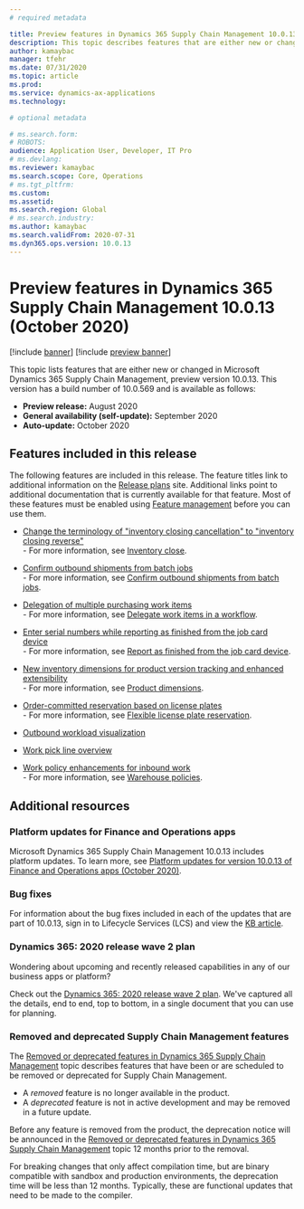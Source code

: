 ```yaml
---
# required metadata

title: Preview features in Dynamics 365 Supply Chain Management 10.0.13 (October 2020)
description: This topic describes features that are either new or changed in Dynamics 365 Supply Chain Management 10.0.13. 
author: kamaybac
manager: tfehr
ms.date: 07/31/2020
ms.topic: article
ms.prod: 
ms.service: dynamics-ax-applications
ms.technology: 

# optional metadata

# ms.search.form: 
# ROBOTS: 
audience: Application User, Developer, IT Pro
# ms.devlang: 
ms.reviewer: kamaybac
ms.search.scope: Core, Operations
# ms.tgt_pltfrm: 
ms.custom: 
ms.assetid: 
ms.search.region: Global
# ms.search.industry: 
ms.author: kamaybac
ms.search.validFrom: 2020-07-31 
ms.dyn365.ops.version: 10.0.13
---
```


# Preview features in Dynamics 365 Supply Chain Management 10.0.13 (October 2020)

[!include [banner](../includes/banner.md)]
[!include [preview banner](../includes/preview-banner.md)]

This topic lists features that are either new or changed in Microsoft Dynamics 365 Supply Chain Management, preview version 10.0.13. This version has a build number of 10.0.569 and is available as follows: 

- **Preview release:** August 2020
- **General availability (self-update):** September 2020
- **Auto-update:** October 2020

## Features included in this release

The following features are included in this release. The feature titles link to additional information on the [Release plans](https://docs.microsoft.com/dynamics365/release-plans/) site. Additional links point to additional documentation that is currently available for that feature. Most of these features must be enabled using [Feature management](../../fin-ops-core/fin-ops/get-started/feature-management/feature-management-overview.md) before you can use them.

- [Change the terminology of "inventory closing cancellation" to "inventory closing reverse"](https://docs.microsoft.com/dynamics365-release-plan/2020wave1/dynamics365-supply-chain-management/change-terminology-inventory-closing-cancellation-inventory-closing-reverse)<br> - For more information, see [Inventory close](../cost-management/inventory-close.md).

- [Confirm outbound shipments from batch jobs](https://docs.microsoft.com/dynamics365-release-plan/2020wave2/finance-operations/dynamics365-supply-chain-management/confirm-outbound-shipments-batch-jobs)<br> - For more information, see [Confirm outbound shipments from batch jobs](../warehousing/confirm-outbound-shipments-from-batch-jobs.md).

- [Delegation of multiple purchasing work items](https://docs.microsoft.com/dynamics365-release-plan/2020wave1/dynamics365-supply-chain-management/delegation-multiple-purchasing-work-items)<br> - For more information, see [Delegate work items in a workflow](../../fin-ops-core/fin-ops/organization-administration/tasks/delegate-work-items-workflow.md).

- [Enter serial numbers while reporting as finished from the job card device](https://docs.microsoft.com/dynamics365-release-plan/2020wave2/finance-operations/dynamics365-supply-chain-management/enter-serial-numbers-while-reporting-as-finished-job-card-device)<br> - For more information, see [Report as finished from the job card device](../production-control/report-finished-job-device.md).

- [New inventory dimensions for product version tracking and enhanced extensibility](https://docs.microsoft.com/dynamics365-release-plan/2020wave2/finance-operations/dynamics365-supply-chain-management/new-inventory-dimensions-product-version-tracking-enhanced-extensibility)<br> - For more information, see [Product dimensions](../pim/product-dimensions.md).

- [Order-committed reservation based on license plates](https://docs.microsoft.com/dynamics365-release-plan/2020wave2/finance-operations/dynamics365-supply-chain-management/order-committed-reservation-based-license-plates-lp-picking-processing)<br> - For more information, see [Flexible license plate reservation](../warehousing/flexible-warehouse-level-dimension-reservation.md#flexible-license-plate-reservation).

- [Outbound workload visualization](https://docs.microsoft.com/dynamics365-release-plan/2020wave2/finance-operations/dynamics365-supply-chain-management/warehouse-management--workload-visualization)

- [Work pick line overview](https://docs.microsoft.com/dynamics365-release-plan/2020wave2/finance-operations/dynamics365-supply-chain-management/work-pick-line-overview)

- [Work policy enhancements for inbound work](https://docs.microsoft.com/dynamics365-release-plan/2020wave2/finance-operations/dynamics365-supply-chain-management/work-policy-enhancements-inbound-work)<br> - For more information, see [Warehouse policies](../warehousing/warehouse-work-policies.md).

## Additional resources

### Platform updates for Finance and Operations apps

Microsoft Dynamics 365 Supply Chain Management 10.0.13 includes platform updates. To learn more, see [Platform updates for version 10.0.13 of Finance and Operations apps (October 2020)](../../fin-ops-core/dev-itpro/get-started/whats-new-platform-update-10-0-13.md).

### Bug fixes

For information about the bug fixes included in each of the updates that are part of 10.0.13, sign in to Lifecycle Services (LCS) and view the [KB article](https://fix.lcs.dynamics.com). <!-- KFM: Get new link -->

### Dynamics 365: 2020 release wave 2 plan

Wondering about upcoming and recently released capabilities in any of our business apps or platform?

Check out the [Dynamics 365: 2020 release wave 2 plan](https://docs.microsoft.com/dynamics365-release-plan/2020wave2/index). We've captured all the details, end to end, top to bottom, in a single document that you can use for planning.

### Removed and deprecated Supply Chain Management features

The [Removed or deprecated features in Dynamics 365 Supply Chain Management](removed-deprecated-features-scm-updates.md) topic describes features that have been or are scheduled to be removed or deprecated for Supply Chain Management.

- A *removed* feature is no longer available in the product.
- A *deprecated* feature is not in active development and may be removed in a future update.

Before any feature is removed from the product, the deprecation notice will be announced in the [Removed or deprecated features in Dynamics 365 Supply Chain Management](removed-deprecated-features-scm-updates.md) topic 12 months prior to the removal.

For breaking changes that only affect compilation time, but are binary compatible with sandbox and production environments, the deprecation time will be less than 12 months. Typically, these are functional updates that need to be made to the compiler.
